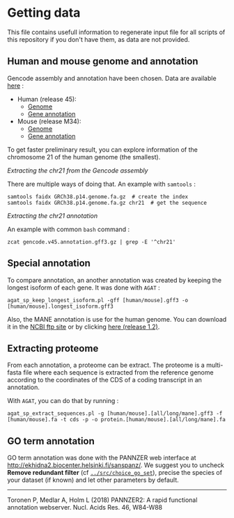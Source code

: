 # Getting data

This file contains usefull information to regenerate input file for all scripts of this repository if you don't have them, as data are not provided.

## Human and mouse genome and annotation

Gencode assembly and annotation have been chosen. Data are available [here](https://ftp.ebi.ac.uk/pub/databases/gencode/) :

- Human  (release 45):
    - [Genome](https://ftp.ebi.ac.uk/pub/databases/gencode/Gencode_human/release_45/GRCh38.p14.genome.fa.gz)
    - [Gene annotation](https://ftp.ebi.ac.uk/pub/databases/gencode/Gencode_human/release_45/gencode.v45.annotation.gff3.gz)
- Mouse (release M34):
    - [Genome](https://ftp.ebi.ac.uk/pub/databases/gencode/Gencode_mouse/release_M34/GRCm39.genome.fa.gz) 
    - [Gene annotation](https://ftp.ebi.ac.uk/pub/databases/gencode/Gencode_mouse/release_M34/gencode.vM34.annotation.gff3.gz)

To get faster preliminary result, you can explore information of the chromosome 21 of the human genome (the smallest).

*Extracting the chr21 from the Gencode assembly*

There are multiple ways of doing that. An example with `samtools` :
```
samtools faidx GRCh38.p14.genome.fa.gz  # create the index
samtools faidx GRCh38.p14.genome.fa.gz chr21  # get the sequence
```

*Extracting the chr21 annotation*

An example with common `bash` command :
```
zcat gencode.v45.annotation.gff3.gz | grep -E '^chr21'
```

## Special annotation

To compare annotation, an another annotation was created by keeping the longest isoform of each gene. It was done with `AGAT` :

```
agat_sp_keep_longest_isoform.pl -gff [human/mouse].gff3 -o [human/mouse].longest_isoform.gff3
```

Also, the MANE annotation is use for the human genome. You can download it in the [NCBI ftp site](https://ftp.ncbi.nlm.nih.gov/refseq/MANE/MANE_human/release_1.2/) or by clicking [here (release 1.2)](https://ftp.ncbi.nlm.nih.gov/refseq/MANE/MANE_human/release_1.2/MANE.GRCh38.v1.2.ensembl_genomic.gff.gz).

## Extracting proteome

From each annotation, a proteome can be extract. The proteome is a multi-fasta file where each sequence is extracted from the reference genome according to the coordinates of the CDS of a coding transcript in an annotation.

With `AGAT`, you can do that by running :
```
agat_sp_extract_sequences.pl -g [human/mouse].[all/long/mane].gff3 -f [human/mouse].fa -t cds -p -o protein.[human/mouse].[all/long/mane].fa
```

## GO term annotation

GO term annotation was done with the PANNZER web interface at http://ekhidna2.biocenter.helsinki.fi/sanspanz/.
We suggest you to uncheck **Remove redundant filter** (cf [`../src/choice_go_set`](../src/choice_go_set)), precise the species of your dataset (if known) and let other parameters by default.










----------------------------

Toronen P, Medlar A, Holm L (2018) PANNZER2: A rapid functional annotation webserver. Nucl. Acids Res. 46, W84-W88
